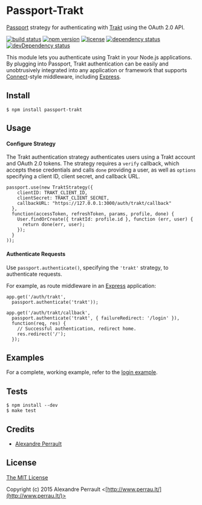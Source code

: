 # Passport-Trakt

[Passport](http://passportjs.org/) strategy for authenticating with [Trakt](http://trakt.tv/)
using the OAuth 2.0 API.

[![build status](https://img.shields.io/travis/alexperrault/passport-trakt.svg?style=flat)](http://travis-ci.org/alexperrault/passport-trakt)
[![npm version](https://img.shields.io/npm/v/passport-trakt.svg?style=flat)](https://www.npmjs.com/package/passport-trakt)
[![license](https://img.shields.io/npm/l/passport-trakt.svg?style=flat)](http://opensource.org/licenses/MIT)
[![dependency status](https://img.shields.io/david/alexperrault/passport-trakt.svg?style=flat)](https://www.npmjs.com/package/passport-trakt)
[![devDependency status](https://img.shields.io/david/dev/alexperrault/passport-trakt.svg?style=flat)](https://www.npmjs.com/package/passport-trakt)

This module lets you authenticate using Trakt in your Node.js applications.
By plugging into Passport, Trakt authentication can be easily and
unobtrusively integrated into any application or framework that supports
[Connect](http://www.senchalabs.org/connect/)-style middleware, including
[Express](http://expressjs.com/).

## Install

    $ npm install passport-trakt

## Usage

#### Configure Strategy

The Trakt authentication strategy authenticates users using a Trakt account
and OAuth 2.0 tokens.  The strategy requires a `verify` callback, which accepts
these credentials and calls `done` providing a user, as well as `options`
specifying a client ID, client secret, and callback URL.

    passport.use(new TraktStrategy({
        clientID: TRAKT_CLIENT_ID,
        clientSecret: TRAKT_CLIENT_SECRET,
        callbackURL: "https://127.0.0.1:3000/auth/trakt/callback"
      },
      function(accessToken, refreshToken, params, profile, done) {
        User.findOrCreate({ traktId: profile.id }, function (err, user) {
          return done(err, user);
        });
      }
    ));

#### Authenticate Requests

Use `passport.authenticate()`, specifying the `'trakt'` strategy, to
authenticate requests.

For example, as route middleware in an [Express](http://expressjs.com/)
application:

    app.get('/auth/trakt',
      passport.authenticate('trakt'));

    app.get('/auth/trakt/callback', 
      passport.authenticate('trakt', { failureRedirect: '/login' }),
      function(req, res) {
        // Successful authentication, redirect home.
        res.redirect('/');
      });

## Examples

For a complete, working example, refer to the [login example](https://github.com/alexperrault/passport-trakt/tree/master/examples/login).

## Tests

    $ npm install --dev
    $ make test

## Credits

  - [Alexandre Perrault](http://github.com/alexperrault)

## License

[The MIT License](http://opensource.org/licenses/MIT)

Copyright (c) 2015 Alexandre Perrault <[http://www.perrau.lt/](http://www.perrau.lt/)>

